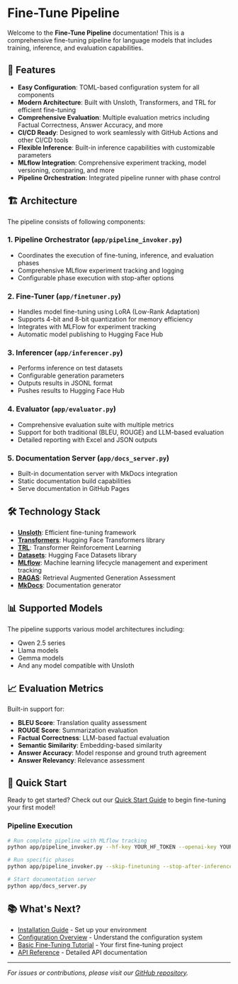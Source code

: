 # Fine-Tune Pipeline

Welcome to the **Fine-Tune Pipeline** documentation! This is a comprehensive fine-tuning pipeline for language models that includes training, inference, and evaluation capabilities.

## 🚀 Features

- **Easy Configuration**: TOML-based configuration system for all components
- **Modern Architecture**: Built with Unsloth, Transformers, and TRL for efficient fine-tuning
- **Comprehensive Evaluation**: Multiple evaluation metrics including Factual Correctness, Answer Accuracy, and more
- **CI/CD Ready**: Designed to work seamlessly with GitHub Actions and other CI/CD tools
- **Flexible Inference**: Built-in inference capabilities with customizable parameters
- **MLflow Integration**: Comprehensive experiment tracking, model versioning, comparing, and more
- **Pipeline Orchestration**: Integrated pipeline runner with phase control

## 🏗️ Architecture

The pipeline consists of following components:

### 1. **Pipeline Orchestrator** (`app/pipeline_invoker.py`)

- Coordinates the execution of fine-tuning, inference, and evaluation phases
- Comprehensive MLflow experiment tracking and logging
- Configurable phase execution with stop-after options

### 2. **Fine-Tuner** (`app/finetuner.py`)

- Handles model fine-tuning using LoRA (Low-Rank Adaptation)
- Supports 4-bit and 8-bit quantization for memory efficiency
- Integrates with MLFlow for experiment tracking
- Automatic model publishing to Hugging Face Hub

### 3. **Inferencer** (`app/inferencer.py`)

- Performs inference on test datasets
- Configurable generation parameters
- Outputs results in JSONL format
- Pushes results to Hugging Face Hub

### 4. **Evaluator** (`app/evaluator.py`)

- Comprehensive evaluation suite with multiple metrics
- Support for both traditional (BLEU, ROUGE) and LLM-based evaluation
- Detailed reporting with Excel and JSON outputs

### 5. **Documentation Server** (`app/docs_server.py`)

- Built-in documentation server with MkDocs integration
- Static documentation build capabilities
- Serve documentation in GitHub Pages

## 🛠️ Technology Stack

- **[Unsloth](https://github.com/unslothai/unsloth)**: Efficient fine-tuning framework
- **[Transformers](https://huggingface.co/transformers/)**: Hugging Face Transformers library
- **[TRL](https://github.com/huggingface/trl)**: Transformer Reinforcement Learning
- **[Datasets](https://huggingface.co/docs/datasets/)**: Hugging Face Datasets library
- **[MLflow](https://mlflow.org/)**: Machine learning lifecycle management and experiment tracking
- **[RAGAS](https://github.com/explodinggradients/ragas)**: Retrieval Augmented Generation Assessment
- **[MkDocs](https://www.mkdocs.org/)**: Documentation generator

## 📊 Supported Models

The pipeline supports various model architectures including:

- Qwen 2.5 series
- Llama models
- Gemma models
- And any model compatible with Unsloth

## 📈 Evaluation Metrics

Built-in support for:

- **BLEU Score**: Translation quality assessment
- **ROUGE Score**: Summarization evaluation
- **Factual Correctness**: LLM-based factual evaluation
- **Semantic Similarity**: Embedding-based similarity
- **Answer Accuracy**: Model response and ground truth agreement
- **Answer Relevancy**: Relevance assessment

## 🔧 Quick Start

Ready to get started? Check out our [Quick Start Guide](getting-started/quick-start.md) to begin fine-tuning your first model!

### Pipeline Execution

```bash
# Run complete pipeline with MLflow tracking
python app/pipeline_invoker.py --hf-key YOUR_HF_TOKEN --openai-key YOUR_OPENAI_KEY

# Run specific phases
python app/pipeline_invoker.py --skip-finetuning --stop-after-inference

# Start documentation server
python app/docs_server.py
```

## 📚 What's Next?

- [Installation Guide](getting-started/installation.md) - Set up your environment
- [Configuration Overview](configuration/overview.md) - Understand the configuration system
- [Basic Fine-Tuning Tutorial](tutorials/basic-fine-tuning.md) - Your first fine-tuning project
- [API Reference](api-reference.md) - Detailed API documentation

---

*For issues or contributions, please visit our [GitHub repository](https://github.com/Fine-Tuning-Team/Fine-Tune-Pipeline).*
